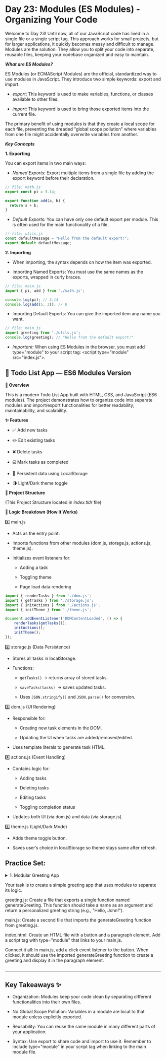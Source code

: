 # Day 23: Modules (ES Modules) - Organizing Your Code


Welcome to Day 23! Until now, all of our JavaScript code has lived in a single file or a single script tag. This approach works for small projects, but for larger applications, it quickly becomes messy and difficult to manage. Modules are the solution. They allow you to split your code into separate, reusable files, keeping your codebase organized and easy to maintain.

***What are ES Modules?***

ES Modules (or ECMAScript Modules) are the official, standardized way to use modules in JavaScript. They introduce two simple keywords: export and import.

- *export*: This keyword is used to make variables, functions, or classes available to other files.

- *import:* This keyword is used to bring those exported items into the current file.

The primary benefit of using modules is that they create a local scope for each file, preventing the dreaded "global scope pollution" where variables from one file might accidentally overwrite variables from another.

***Key Concepts***

**1. Exporting**

You can export items in two main ways:

- *Named Exports:* Export multiple items from a single file by adding the export keyword before their declaration.
```js
// file: math.js
export const pi = 3.14;

export function add(a, b) {
  return a + b;
}
```
- *Default Exports:* You can have only one default export per module. This is often used for the main functionality of a file.
```js
// file: utils.js
const defaultMessage = "Hello from the default export!";
export default defaultMessage;
```
**2. Importing**

- When importing, the syntax depends on how the item was exported.

- Importing Named Exports: You must use the same names as the exports, wrapped in curly braces.
```js
// file: main.js
import { pi, add } from './math.js';

console.log(pi); // 3.14
console.log(add(5, 3)); // 8
```
- Importing Default Exports: You can give the imported item any name you want.
```js
// file: main.js
import greeting from './utils.js';
console.log(greeting); // "Hello from the default export!"
```

- *Important:* When using ES Modules in the browser, you must add type="module" to your script tag: &lt;script type="module" src="index.js"></script>.


## 📌 Todo List App — ES6 Modules Version

**📖 Overview**

This is a modern Todo List App built with HTML, CSS, and JavaScript (ES6 modules).
The project demonstrates how to organize code into separate modules and import/export functionalities for better readability, maintainability, and scalability.

**✨ Features**

- ✅ Add new tasks

- ✏️ Edit existing tasks

- ❌ Delete tasks

- ☑️ Mark tasks as completed

- 💾 Persistent data using LocalStorage

- 🌗 Light/Dark theme toggle

**📂 Project Structure**

(This Project Structure located in *index.tldr* file)

**🧠 Logic Breakdown (How It Works)**

1️⃣ main.js

- Acts as the entry point.

- Imports functions from other modules (dom.js, storage.js, actions.js, theme.js).

- Initializes event listeners for:

  * Adding a task

   - Toggling theme

  - Page load data rendering

```js
import { renderTasks } from './dom.js';
import { getTasks } from './storage.js';
import { initActions } from './actions.js';
import { initTheme } from './theme.js';

document.addEventListener('DOMContentLoaded', () => {
    renderTasks(getTasks());
    initActions();
    initTheme();
});
```
2️⃣ storage.js (Data Persistence)

- Stores all tasks in localStorage.

- Functions:

  - `getTasks()` → returns array of stored tasks.

  - `saveTasks(tasks) `→ saves updated tasks.

  - Uses `JSON.stringify()` and `JSON.parse()` for conversion.

3️⃣ dom.js (UI Rendering)

- Responsible for:

  - Creating new task elements in the DOM.

  - Updating the UI when tasks are added/removed/edited.

- Uses template literals to generate task HTML.

4️⃣ actions.js (Event Handling)

- Contains logic for:

  - Adding tasks

  - Deleting tasks

  - Editing tasks

  - Toggling completion status

- Updates both UI (via dom.js) and data (via storage.js).

5️⃣ theme.js (Light/Dark Mode)

- Adds theme toggle button.

- Saves user’s choice in localStorage so theme stays same after refresh.


## Practice Set:

<details><summary>
1. Modular Greeting App

Your task is to create a simple greeting app that uses modules to separate its logic.

greeting.js: Create a file that exports a single function named generateGreeting. This function should take a name as an argument and return a personalized greeting string (e.g., "Hello, John!").

main.js: Create a second file that imports the generateGreeting function from greeting.js.

index.html: Create an HTML file with a button and a paragraph element. Add a script tag with type="module" that links to your main.js.

Connect it all: In main.js, add a click event listener to the button. When clicked, it should use the imported generateGreeting function to create a greeting and display it in the paragraph element.
</summary>

**solution**: 

This solution requires three separate files. You can create them in the same folder and open index.html in your browser to see the result.

File 1: greeting.js
```js
// greeting.js

// This file exports a single function as a named export.
export function generateGreeting(name) {
    // We use a template literal for a clean, readable string.
    return `Hello, ${name}! Welcome to the modular world.`;
}
```
File 2: main.js
```js
// main.js

// Import the named export 'generateGreeting' from the greeting.js file.
// The file extension '.js' is required.
import { generateGreeting } from './greeting.js';

// Get the DOM elements from index.html
const greetButton = document.getElementById('greetButton');
const greetingOutput = document.getElementById('greetingOutput');

// Add a click event listener to the button
greetButton.addEventListener('click', () => {
    // Get a user name (we'll use a static one for this example)
    const userName = 'Alice';

    // Use the imported function to generate the greeting
    const greetingText = generateGreeting(userName);
    
    // Display the greeting on the page
    greetingOutput.textContent = greetingText;
});
```
File 3: index.html
```html
<!DOCTYPE html>
<html lang="en">
<head>
    <meta charset="UTF-8">
    <meta name="viewport" content="width=device-width, initial-scale=1.0">
    <title>Modular Greeting App</title>
    <!-- Tailwind CSS for styling -->
    <script src="https://cdn.tailwindcss.com"></script>
    <style>
        @import url('https://fonts.googleapis.com/css2?family=Inter:wght@400;600;700&display=swap');
        body {
            font-family: 'Inter', sans-serif;
            background-color: #f3f4f6;
        }
    </style>
</head>
<body class="flex flex-col items-center justify-center min-h-screen p-4">

    <div class="bg-white p-8 rounded-2xl shadow-lg text-center max-w-sm">
        <h1 class="text-3xl font-bold mb-4">Modular App</h1>
        <p id="greetingOutput" class="text-gray-600 mb-6">Click the button to get a greeting.</p>
        <button id="greetButton" class="bg-blue-600 hover:bg-blue-700 text-white font-semibold py-2 px-6 rounded-full transition-colors duration-200">
            Say Hello
        </button>
    </div>

    <!-- This script tag is crucial. The type="module" attribute tells the browser
         that this is a module, which allows it to use import and export. -->
    <script type="module" src="./main.js"></script>

</body>
</html>
```
</details>


--- 
## Key Takeaways ✨

- Organization: Modules keep your code clean by separating different functionalities into their own files.

- No Global Scope Pollution: Variables in a module are local to that module unless explicitly exported.

- Reusability: You can reuse the same module in many different parts of your application.

- Syntax: Use export to share code and import to use it. Remember to include type="module" in your script tag when linking to the main module file.